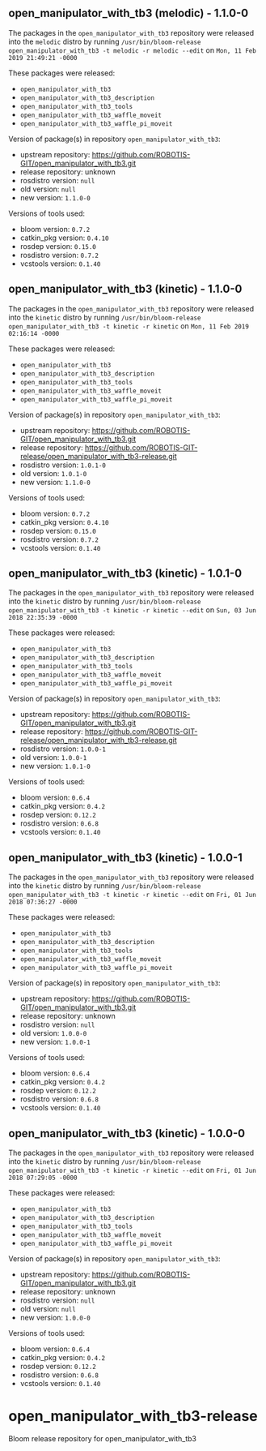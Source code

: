 ## open_manipulator_with_tb3 (melodic) - 1.1.0-0

The packages in the `open_manipulator_with_tb3` repository were released into the `melodic` distro by running `/usr/bin/bloom-release open_manipulator_with_tb3 -t melodic -r melodic --edit` on `Mon, 11 Feb 2019 21:49:21 -0000`

These packages were released:
- `open_manipulator_with_tb3`
- `open_manipulator_with_tb3_description`
- `open_manipulator_with_tb3_tools`
- `open_manipulator_with_tb3_waffle_moveit`
- `open_manipulator_with_tb3_waffle_pi_moveit`

Version of package(s) in repository `open_manipulator_with_tb3`:

- upstream repository: https://github.com/ROBOTIS-GIT/open_manipulator_with_tb3.git
- release repository: unknown
- rosdistro version: `null`
- old version: `null`
- new version: `1.1.0-0`

Versions of tools used:

- bloom version: `0.7.2`
- catkin_pkg version: `0.4.10`
- rosdep version: `0.15.0`
- rosdistro version: `0.7.2`
- vcstools version: `0.1.40`


## open_manipulator_with_tb3 (kinetic) - 1.1.0-0

The packages in the `open_manipulator_with_tb3` repository were released into the `kinetic` distro by running `/usr/bin/bloom-release open_manipulator_with_tb3 -t kinetic -r kinetic` on `Mon, 11 Feb 2019 02:16:14 -0000`

These packages were released:
- `open_manipulator_with_tb3`
- `open_manipulator_with_tb3_description`
- `open_manipulator_with_tb3_tools`
- `open_manipulator_with_tb3_waffle_moveit`
- `open_manipulator_with_tb3_waffle_pi_moveit`

Version of package(s) in repository `open_manipulator_with_tb3`:

- upstream repository: https://github.com/ROBOTIS-GIT/open_manipulator_with_tb3.git
- release repository: https://github.com/ROBOTIS-GIT-release/open_manipulator_with_tb3-release.git
- rosdistro version: `1.0.1-0`
- old version: `1.0.1-0`
- new version: `1.1.0-0`

Versions of tools used:

- bloom version: `0.7.2`
- catkin_pkg version: `0.4.10`
- rosdep version: `0.15.0`
- rosdistro version: `0.7.2`
- vcstools version: `0.1.40`


## open_manipulator_with_tb3 (kinetic) - 1.0.1-0

The packages in the `open_manipulator_with_tb3` repository were released into the `kinetic` distro by running `/usr/bin/bloom-release open_manipulator_with_tb3 -t kinetic -r kinetic --edit` on `Sun, 03 Jun 2018 22:35:39 -0000`

These packages were released:
- `open_manipulator_with_tb3`
- `open_manipulator_with_tb3_description`
- `open_manipulator_with_tb3_tools`
- `open_manipulator_with_tb3_waffle_moveit`
- `open_manipulator_with_tb3_waffle_pi_moveit`

Version of package(s) in repository `open_manipulator_with_tb3`:

- upstream repository: https://github.com/ROBOTIS-GIT/open_manipulator_with_tb3.git
- release repository: https://github.com/ROBOTIS-GIT-release/open_manipulator_with_tb3-release.git
- rosdistro version: `1.0.0-1`
- old version: `1.0.0-1`
- new version: `1.0.1-0`

Versions of tools used:

- bloom version: `0.6.4`
- catkin_pkg version: `0.4.2`
- rosdep version: `0.12.2`
- rosdistro version: `0.6.8`
- vcstools version: `0.1.40`


## open_manipulator_with_tb3 (kinetic) - 1.0.0-1

The packages in the `open_manipulator_with_tb3` repository were released into the `kinetic` distro by running `/usr/bin/bloom-release open_manipulator_with_tb3 -t kinetic -r kinetic --edit` on `Fri, 01 Jun 2018 07:36:27 -0000`

These packages were released:
- `open_manipulator_with_tb3`
- `open_manipulator_with_tb3_description`
- `open_manipulator_with_tb3_tools`
- `open_manipulator_with_tb3_waffle_moveit`
- `open_manipulator_with_tb3_waffle_pi_moveit`

Version of package(s) in repository `open_manipulator_with_tb3`:

- upstream repository: https://github.com/ROBOTIS-GIT/open_manipulator_with_tb3.git
- release repository: unknown
- rosdistro version: `null`
- old version: `1.0.0-0`
- new version: `1.0.0-1`

Versions of tools used:

- bloom version: `0.6.4`
- catkin_pkg version: `0.4.2`
- rosdep version: `0.12.2`
- rosdistro version: `0.6.8`
- vcstools version: `0.1.40`


## open_manipulator_with_tb3 (kinetic) - 1.0.0-0

The packages in the `open_manipulator_with_tb3` repository were released into the `kinetic` distro by running `/usr/bin/bloom-release open_manipulator_with_tb3 -t kinetic -r kinetic --edit` on `Fri, 01 Jun 2018 07:29:05 -0000`

These packages were released:
- `open_manipulator_with_tb3`
- `open_manipulator_with_tb3_description`
- `open_manipulator_with_tb3_tools`
- `open_manipulator_with_tb3_waffle_moveit`
- `open_manipulator_with_tb3_waffle_pi_moveit`

Version of package(s) in repository `open_manipulator_with_tb3`:

- upstream repository: https://github.com/ROBOTIS-GIT/open_manipulator_with_tb3.git
- release repository: unknown
- rosdistro version: `null`
- old version: `null`
- new version: `1.0.0-0`

Versions of tools used:

- bloom version: `0.6.4`
- catkin_pkg version: `0.4.2`
- rosdep version: `0.12.2`
- rosdistro version: `0.6.8`
- vcstools version: `0.1.40`


# open_manipulator_with_tb3-release
Bloom release repository for open_manipulator_with_tb3
